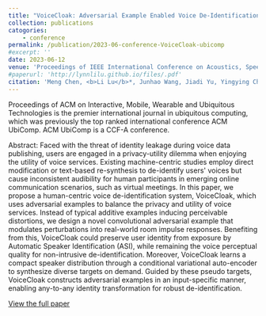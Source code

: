 ```yaml
---
title: "VoiceCloak: Adversarial Example Enabled Voice De-Identification with Balanced Privacy and Utility"
collection: publications
catogories: 
    - conference
permalink: /publication/2023-06-conference-VoiceCloak-ubicomp
#excerpt: ''
date: 2023-06-12
venue: 'Proceedings of IEEE International Conference on Acoustics, Speech and Signal Processing (IEEE ICASSP)'
#paperurl: 'http://lynnlilu.github.io/files/.pdf'
citation: 'Meng Chen, <b>Li Lu</b>*, Junhao Wang, Jiadi Yu, Yingying Chen, Zhibo Wang, Zhongjie Ba, Feng Lin, Kui Ren. &quot;VoiceCloak: Adversarial Example Enabled Voice De-Identification with Balanced Privacy and Utility.&quot; <i>Proceedings of the ACM on Interactive, Mobile, Wearable and Ubiquitous Technologies (IMWUT)</i>. 7(2), pp. 48:1-48:21. Cancun, Mexico. 2023. doi: 10.1145/3596266.'
---
```


Proceedings of ACM on Interactive, Mobile, Wearable and Ubiquitous Technologies is the premier international journal in ubiquitous computing, which was previously the top ranked international conference ACM UbiComp. ACM UbiComp is a CCF-A conference.

Abstract: Faced with the threat of identity leakage during voice data publishing, users are engaged in a privacy-utility dilemma when enjoying the utility of voice services. Existing machine-centric studies employ direct modification or text-based re-synthesis to de-identify users' voices but cause inconsistent audibility for human participants in emerging online communication scenarios, such as virtual meetings. In this paper, we propose a human-centric voice de-identification system, VoiceCloak, which uses adversarial examples to balance the privacy and utility of voice services. Instead of typical additive examples inducing perceivable distortions, we design a novel convolutional adversarial example that modulates perturbations into real-world room impulse responses. Benefiting from this, VoiceCloak could preserve user identity from exposure by Automatic Speaker Identification (ASI), while remaining the voice perceptual quality for non-intrusive de-identification. Moreover, VoiceCloak learns a compact speaker distribution through a conditional variational auto-encoder to synthesize diverse targets on demand. Guided by these pseudo targets, VoiceCloak constructs adversarial examples in an input-specific manner, enabling any-to-any identity transformation for robust de-identification.


[View the full paper](https://www.doi.org/10.1145/3596266)

